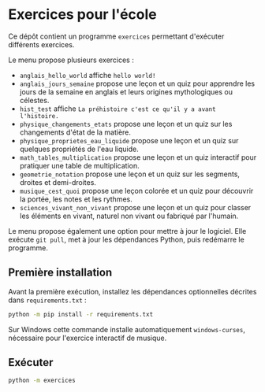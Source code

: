 # Exercices pour l'école

Ce dépôt contient un programme `exercices` permettant d'exécuter différents exercices.

Le menu propose plusieurs exercices :
- `anglais_hello_world` affiche `hello world!`
- `anglais_jours_semaine` propose une leçon et un quiz pour apprendre les jours de la semaine en anglais et leurs origines mythologiques ou célestes.
- `hist_test` affiche `La préhistoire c'est ce qu'il y a avant l'histoire.`
- `physique_changements_etats` propose une leçon et un quiz sur les changements d'état de la matière.
- `physique_proprietes_eau_liquide` propose une leçon et un quiz sur quelques propriétés de l'eau liquide.
- `math_tables_multiplication` propose une leçon et un quiz interactif pour pratiquer une table de multiplication.
- `geometrie_notation` propose une leçon et un quiz sur les segments, droites et demi-droites.
- `musique_cest_quoi` propose une leçon colorée et un quiz pour découvrir la portée, les notes et les rythmes.
- `sciences_vivant_non_vivant` propose une leçon et un quiz pour classer les éléments en vivant, naturel non vivant ou fabriqué par l'humain.

Le menu propose également une option pour mettre à jour le logiciel. Elle exécute `git pull`, met à jour les dépendances Python, puis redémarre le programme.

## Première installation

Avant la première exécution, installez les dépendances optionnelles décrites dans `requirements.txt` :

```bash
python -m pip install -r requirements.txt
```

Sur Windows cette commande installe automatiquement `windows-curses`, nécessaire pour l'exercice interactif de musique.

## Exécuter

```bash
python -m exercices
```
